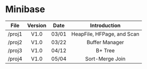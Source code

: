 # Minibase

|  File  |  Version  |  Date  | Introduction |
|  :--:  |  :--:  |  :--:  | :--: |
| /proj1 | V1.0 | 03/01 | HeapFile, HFPage, and Scan |
| /proj2  | V1.0 | 03/22 | Buffer Manager |
| /proj3  | V1.0 | 04/12 | B+ Tree |
| /proj4  | V1.0 | 05/04 | Sort-Merge Join |

